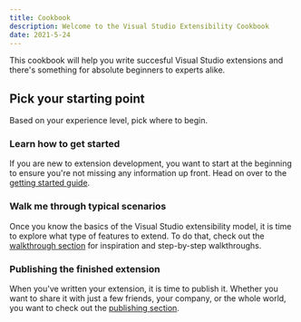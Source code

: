 ```yaml
---
title: Cookbook
description: Welcome to the Visual Studio Extensibility Cookbook
date: 2021-5-24
---
```


This cookbook will help you write succesful Visual Studio extensions and there's something for absolute beginners to experts alike.

## Pick your starting point

Based on your experience level, pick where to begin.

### Learn how to get started

If you are new to extension development, you want to start at the beginning to ensure you're not missing any information up front. Head on over to the [getting started guide](getting-started/).

### Walk me through typical scenarios

Once you know the basics of the Visual Studio extensibility model, it is time to explore what type of features to extend. To do that, check out the [walkthrough section](walkthroughs/) for inspiration and step-by-step walkthroughs.

### Publishing the finished extension

When you've written your extension, it is time to publish it. Whether you want to share it with just a few friends, your company, or the whole world, you want to check out the [publishing section](publish/).
